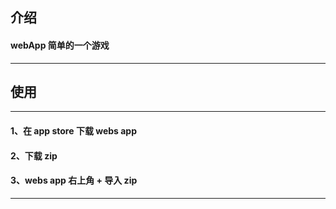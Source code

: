## 介绍

#### webApp 简单的一个游戏
---
## 使用
---
#### 1、在 app store 下载 webs app
#### 2、下载 zip
#### 3、webs app 右上角 + 导入 zip
---
